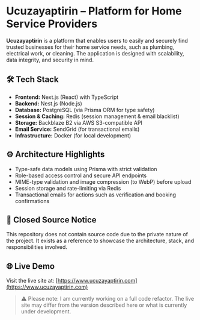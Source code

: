 # Ucuzayaptirin – Platform for Home Service Providers

**Ucuzayaptirin** is a platform that enables users to easily and securely find trusted businesses for their home service needs, such as plumbing, electrical work, or cleaning. The application is designed with scalability, data integrity, and security in mind.

## 🛠️ Tech Stack

- **Frontend:** Next.js (React) with TypeScript
- **Backend:** Nest.js (Node.js)
- **Database:** PostgreSQL (via Prisma ORM for type safety)
- **Session & Caching:** Redis (session management & email blacklist)
- **Storage:** Backblaze B2 via AWS S3-compatible API
- **Email Service:** SendGrid (for transactional emails)
- **Infrastructure:** Docker (for local development)

## ⚙️ Architecture Highlights

- Type-safe data models using Prisma with strict validation
- Role-based access control and secure API endpoints
- MIME-type validation and image compression (to WebP) before upload
- Session storage and rate-limiting via Redis
- Transactional emails for actions such as verification and booking confirmations

## 🔐 Closed Source Notice

This repository does not contain source code due to the private nature of the project. It exists as a reference to showcase the architecture, stack, and responsibilities involved.

## 🌐 Live Demo

Visit the live site at: [https://www.ucuzayaptirin.com](https://www.ucuzayaptirin.com)

> ⚠️ Please note: I am currently working on a full code refactor. The live site may differ from the version described here or what is currently under development.
